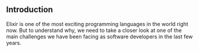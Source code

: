 ## Introduction

Elixir is one of the most exciting programming languages in the world right now. But to understand why, we need to take a closer look at one of the main challenges we have been facing as software developers in the last few years.
